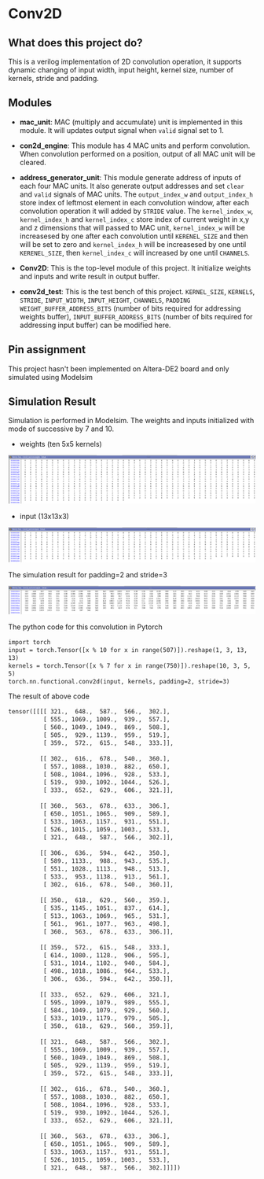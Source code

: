 # Conv2D

## What does this project do?
This is a verilog implementation of 2D convolution operation, it supports dynamic changing of input width, input height, kernel size, number of kernels, stride and padding.


## Modules

- **mac_unit**: MAC (multiply and accumulate) unit is implemented in this module. It will updates output signal when `valid` signal set to 1.

- **con2d_engine**: This module has 4 MAC units and perform convolution. When convolution performed on a position, output of all MAC unit will be cleared.

- **address_generator_unit**: This module generate address of inputs of each four MAC units. It also generate output addresses and set `clear` and `valid` signals of MAC units. The `output_index_w` and `output_index_h` store index of leftmost element in each convolution window, after each convolution operation it will added by ‍‍‍‍`STRIDE` value. The `kernel_index_w`, `kernel_index_h` and `kernel_index_c` store index of current weight in x,y and z dimensions that will passed to MAC unit, `kernel_index_w` will be increasesed by one after each convolution until ‍‍`KERENEL_SIZE` and then will be set to zero and `kernel_index_h` will be increasesed by one until `KERENEL_SIZE`, then `kernel_index_c` will increased by one until `CHANNELS`.

- **Conv2D**: This is the top-level module of this project. It initialize weights and inputs and write result in output buffer.

- **conv2d_test**: This is the test bench of this project. `KERNEL_SIZE`, `KERNELS`, `STRIDE`, `INPUT_WIDTH`, `INPUT_HEIGHT`, `CHANNELS`, `PADDING` `WEIGHT_BUFFER_ADDRESS_BITS` (number of bits required for addressing weights buffer), `INPUT_BUFFER_ADDRESS_BITS` (number of bits required for addressing input buffer) can be modified here.

## Pin assignment

This project hasn't been implemented on Altera-DE2 board and only simulated using Modelsim

## Simulation Result

Simulation is performed in Modelsim. The weights and inputs initialized with mode of successive by 7 and 10.

- weights (ten 5x5 kernels)

![weights](./assets/weights.png)

- input (13x13x3)

![inputs](./assets/inputs.png)


The simulation result for padding=2 and stride=3

![output](./assets/outputs.png)

The python code for this convolution in Pytorch


```
import torch
input = torch.Tensor([x % 10 for x in range(507)]).reshape(1, 3, 13, 13)
kernels = torch.Tensor([x % 7 for x in range(750)]).reshape(10, 3, 5, 5)
torch.nn.functional.conv2d(input, kernels, padding=2, stride=3)
```


The result of above code‍‍‍‍‍
```
tensor([[[[ 321.,  648.,  587.,  566.,  302.],
          [ 555., 1069., 1009.,  939.,  557.],
          [ 560., 1049., 1049.,  869.,  508.],
          [ 505.,  929., 1139.,  959.,  519.],
          [ 359.,  572.,  615.,  548.,  333.]],

         [[ 302.,  616.,  678.,  540.,  360.],
          [ 557., 1088., 1030.,  882.,  650.],
          [ 508., 1084., 1096.,  928.,  533.],
          [ 519.,  930., 1092., 1044.,  526.],
          [ 333.,  652.,  629.,  606.,  321.]],

         [[ 360.,  563.,  678.,  633.,  306.],
          [ 650., 1051., 1065.,  909.,  589.],
          [ 533., 1063., 1157.,  931.,  551.],
          [ 526., 1015., 1059., 1003.,  533.],
          [ 321.,  648.,  587.,  566.,  302.]],

         [[ 306.,  636.,  594.,  642.,  350.],
          [ 589., 1133.,  988.,  943.,  535.],
          [ 551., 1028., 1113.,  948.,  513.],
          [ 533.,  953., 1138.,  913.,  561.],
          [ 302.,  616.,  678.,  540.,  360.]],

         [[ 350.,  618.,  629.,  560.,  359.],
          [ 535., 1145., 1051.,  837.,  614.],
          [ 513., 1063., 1069.,  965.,  531.],
          [ 561.,  961., 1077.,  963.,  498.],
          [ 360.,  563.,  678.,  633.,  306.]],

         [[ 359.,  572.,  615.,  548.,  333.],
          [ 614., 1080., 1128.,  906.,  595.],
          [ 531., 1014., 1102.,  940.,  584.],
          [ 498., 1018., 1086.,  964.,  533.],
          [ 306.,  636.,  594.,  642.,  350.]],

         [[ 333.,  652.,  629.,  606.,  321.],
          [ 595., 1099., 1079.,  989.,  555.],
          [ 584., 1049., 1079.,  929.,  560.],
          [ 533., 1019., 1179.,  979.,  505.],
          [ 350.,  618.,  629.,  560.,  359.]],

         [[ 321.,  648.,  587.,  566.,  302.],
          [ 555., 1069., 1009.,  939.,  557.],
          [ 560., 1049., 1049.,  869.,  508.],
          [ 505.,  929., 1139.,  959.,  519.],
          [ 359.,  572.,  615.,  548.,  333.]],

         [[ 302.,  616.,  678.,  540.,  360.],
          [ 557., 1088., 1030.,  882.,  650.],
          [ 508., 1084., 1096.,  928.,  533.],
          [ 519.,  930., 1092., 1044.,  526.],
          [ 333.,  652.,  629.,  606.,  321.]],

         [[ 360.,  563.,  678.,  633.,  306.],
          [ 650., 1051., 1065.,  909.,  589.],
          [ 533., 1063., 1157.,  931.,  551.],
          [ 526., 1015., 1059., 1003.,  533.],
          [ 321.,  648.,  587.,  566.,  302.]]]])
```
